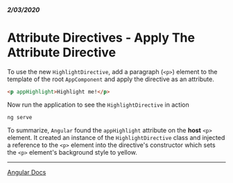 ##### 2/03/2020
# Attribute Directives - Apply The Attribute Directive
To use the new `HighlightDirective`, add a paragraph (`<p>`) element to the template of the root `AppComponent` and apply the directive as an attribute.

```html
<p appHighlight>Highlight me!</p>
```

Now run the application to see the `HighlightDirective` in action 

```
ng serve
```

To summarize, `Angular` found the `appHighlight` attribute on the **host** `<p>` element.  It created an instance of the `HighlightDirective` class and injected a reference to the `<p>` element into the directive's constructor which sets the `<p>` element's background style to yellow.

---

[Angular Docs](https://angular.io/guide/attribute-directives#apply-the-attribute-directive)
